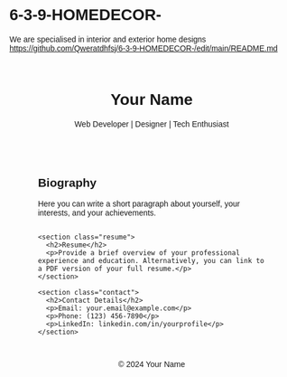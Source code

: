 # 6-3-9-HOMEDECOR-
We are specialised in interior and exterior home designs 
https://github.com/Qweratdhfsj/6-3-9-HOMEDECOR-/edit/main/README.md
<!DOCTYPE html>
<html lang="en">
<head>
<meta charset="UTF-8">
<meta name="viewport" content="width=device-width, initial-scale=1.0">
<title>Your Name - Portfolio</title>
<style>
  body { font-family: Arial, sans-serif; }
  .container { width: 80%; margin: auto; }
  header, footer { text-align: center; padding: 1em; }
  .bio, .resume, .contact { margin-bottom: 2em; }
</style>
</head>
<body>
  <header>
    <h1>Your Name</h1>
    <p>Web Developer | Designer | Tech Enthusiast</p>
  </header>

  <div class="container">
    <section class="bio">
      <h2>Biography</h2>
      <p>Here you can write a short paragraph about yourself, your interests, and your achievements.</p>
    </section>

    <section class="resume">
      <h2>Resume</h2>
      <p>Provide a brief overview of your professional experience and education. Alternatively, you can link to a PDF version of your full resume.</p>
    </section>

    <section class="contact">
      <h2>Contact Details</h2>
      <p>Email: your.email@example.com</p>
      <p>Phone: (123) 456-7890</p>
      <p>LinkedIn: linkedin.com/in/yourprofile</p>
    </section>
  </div>

  <footer>
    <p>© 2024 Your Name</p>
  </footer>

  <script>
    // You can add JavaScript here for interactive elements if needed.
  </script>
</body>
</html>
